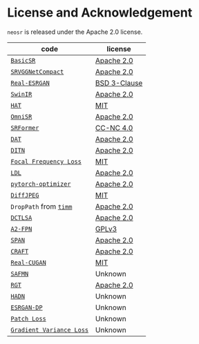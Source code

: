 # License and Acknowledgement

`neosr` is released under the Apache 2.0 license.

| code                                                                                                | license                                                                               			 |
|-----------------------------------------------------------------------------------------------------|-------------------------------------------------------------------------------------------|
| [`BasicSR`](https://github.com/XPixelGroup/BasicSR)                                                 | [Apache 2.0](https://github.com/XPixelGroup/BasicSR/blob/master/LICENSE.txt)          			 |
| [`SRVGGNetCompact`](https://github.com/XPixelGroup/BasicSR/blob/master/basicsr/archs/srvgg_arch.py) | [Apache 2.0](https://github.com/XPixelGroup/BasicSR/blob/master/LICENSE.txt)          			 |
| [`Real-ESRGAN`](https://github.com/xinntao/Real-ESRGAN)                                             | [BSD 3-Clause](https://github.com/xinntao/Real-ESRGAN/blob/master/LICENSE)            			 |
| [`SwinIR`](https://github.com/JingyunLiang/SwinIR)                                                  | [Apache 2.0](https://github.com/JingyunLiang/SwinIR/blob/main/LICENSE)                			 |
| [`HAT`](https://github.com/XPixelGroup/HAT)                                                         | [MIT](https://github.com/XPixelGroup/HAT/blob/main/LICENSE)                           			 |
| [`OmniSR`](https://github.com/Francis0625/Omni-SR)                                                  | [Apache 2.0](https://github.com/Francis0625/Omni-SR#license)                          			 |
| [`SRFormer`](https://github.com/HVision-NKU/SRFormer)                                               | [CC-NC 4.0](https://github.com/HVision-NKU/SRFormer/blob/main/LICENSE.txt)            			 |
| [`DAT`](https://github.com/zhengchen1999/dat)                                                       | [Apache 2.0](https://github.com/zhengchen1999/DAT/blob/main/LICENSE)                  			 |
| [`DITN`](https://github.com/yongliuy/DITN)                                                          | [Apache 2.0](https://github.com/yongliuy/DITN/blob/main/LICENSE)                      			 |
| [`Focal Frequency Loss`](https://github.com/EndlessSora/focal-frequency-loss)                       | [MIT](https://github.com/EndlessSora/focal-frequency-loss/blob/master/LICENSE.md)     			 |
| [`LDL`](https://github.com/csjliang/LDL)                                                            | [Apache 2.0](https://github.com/csjliang/LDL/blob/master/LICENSE)                     			 |
| [`pytorch-optimizer`](https://github.com/kozistr/pytorch_optimizer)                                 | [Apache 2.0](https://github.com/kozistr/pytorch_optimizer/blob/main/LICENSE)          			 |
| [`DiffJPEG`](https://github.com/mlomnitz/DiffJPEG)                                                  | [MIT](https://github.com/mlomnitz/DiffJPEG/blob/master/LICENSE)                       			 |
| `DropPath` from [`timm`](https://github.com/huggingface/pytorch-image-models)                       | [Apache 2.0](https://github.com/huggingface/pytorch-image-models/blob/main/LICENSE)   			 |
| [`DCTLSA`](https://github.com/zengkun301/DCTLSA)						                                              | [Apache 2.0](https://github.com/zengkun301/DCTLSA?tab=readme-ov-file#license)		      		   |
| [`A2-FPN`](https://github.com/lironui/A2-FPN)							                                                | [GPLv3](https://github.com/lironui/A2-FPN/blob/main/LICENSE)			      			                  |
| [`SPAN`](https://github.com/hongyuanyu/SPAN)							                                                 | [Apache 2.0](https://github.com/hongyuanyu/SPAN/blob/main/LICENSE.txt)		      			         |
| [`CRAFT`](https://github.com/AVC2-UESTC/CRAFT-SR)						                                             | [Apache 2.0](https://github.com/AVC2-UESTC/CRAFT-SR/blob/main/LICENSE.txt)	      			      |
| [`Real-CUGAN`](https://github.com/bilibili/ailab)						                                             | [MIT](https://github.com/bilibili/ailab/blob/main/Real-CUGAN/LICENSE)					                |
| [`SAFMN`](https://github.com/sunny2109/SAFMN)							                                                | Unknown													                                                                      |
| [`RGT`](https://github.com/zhengchen1999/RGT)							      | [Apache 2.0](https://github.com/zhengchen1999/RGT/blob/main/LICENSE)					|
| [`HADN`](https://github.com/Yuii666/HADN)							      | Unknown													|
| [`ESRGAN-DP`](https://github.com/Sunny6-6-6/ESRGAN-DP/)							                                      | Unknown													                                                                      |
| [`Patch Loss`](https://github.com/Suanmd/Patch-Loss-for-Super-Resolution/)							                   | Unknown													                                                                      |
| [`Gradient Variance Loss`](https://github.com/lusinlu/gradient-variance-loss/)							               | Unknown													                                                                      |
